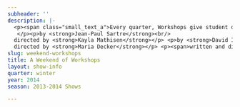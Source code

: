 ```yaml
---
subheader: ''
description: |-
  <p><span class="small_text_a">Every quarter, Workshops give student directors the opportunity to stage big ideas in small ways. Productions are always constrained technically, but this quarter the focus is on other forms of constraint. Kayla Mathisen directs <em>No Exit</em> by Jean-Paul Sartre, where hell is a room full of strangers who may not be so strange. Maria Decker presents David Ives' <em>Sure Thing</em>, the tale of a romance which developes exactly according to plan. And <em>Springwood Centeral Honors Society</em> is a play written and directed by Christopher Deakin, about a student trapped in their diary and in the world of their youth.</span><br/>
   </p><p>by <strong>Jean-Paul Sartre</strong><br/>
  directed by <strong>Kayla Mathisen</strong></p> <p>by <strong>David Ives</strong><br/>
  directed by <strong>Maria Decker</strong></p> <p><span>written and directed by </span><strong>Chris Deakin</strong></p> <p><strong>Ian Chronis</strong> (Garcin) is a second-year Chemistry major in the College.  He previously appeared in University Theater's<em> The Doctor and Ariel in The Tempest</em> (Caliban) and CES's <em>Oedipus</em> (Creon).</p> <p><strong>Clair Fuller</strong> (Estelle) is a second-year in the College majoring in Gender &amp; Sexuality Studies and English. She appeared in the Spring 2013 production of <em>The Vagina Monologues</em>.</p><p><strong>Emma Pauly </strong>(Inez) is a second-year TAPS major in the College. She has previously appeared in last year's <em>Lysistrata</em> (Calonike) and has assistant directed last year's <em>The Merchant of Venice</em> and this year's Commedia extravaganza.</p> <p><strong>Kayla Mathisen</strong> (Director) is a second-year in the College.</p> <p><strong>Caety Klingman</strong> (Stage Manager) is a third-year English major and Cinema &amp; Media Studies minor in the College. She has previously stage managed a <em>Top Girls</em> workshop, assistant stage managed <em>The Lion in Winter</em>, and assistant production managed <em>True West</em>. She has also served as a master painter for <em>The Drowsy Chaperone</em>, an actress for <em>The Vagina Monologues</em>, and an actress and writer for new work pieces.</p> <p><strong>Chase Woods</strong> (Bill) is a first-year student at UChicago. He is undecided but considering a dual major in TAPS and Public Policy. This is his first UT performance and he could not be any more excited.</p><p><strong>Sydelle Keisler </strong>(Betty) is a first-year prospective English major at the University of Chicago. She is very excited to perform in her first University Theater production!</p> <p><strong>Maria Decker</strong> (Director) is a third-year Math major.  She has previously worked on <a href="/shows/you-it"><em>As You Like It</em></a> (Stage Manager) and <em>The Story of the Twelve Dancing Princesses</em> (Stage Manager).  She is also currently props designing for <em>A Midsummer Night's Dream</em>, opening later this season. <em>Sure Thing</em> is her sixth UT show and her directorial debut.</p><p><strong>Margeaux Perkins </strong>(Stage Manager) is a third-year TAPS and English major with a minor in German. She's directed and acted in several UT productions. This is her first time stage managing.</p><p><strong>Alex Morales</strong> (Simon Barr) is a first-year in the College, and is making his stage debut in <em>Springwood Central Honors Society</em> as the text-obsessed Simon Barr. Hailing from North Carolina, he is at UChicago studying Psychology and TAPS.</p><p><strong>Jackson Ruzzo</strong> (Justin) is a first-year Physics major. He makes his first UT appearance in <em>Springwood Central Honors Society</em>.</p><p><strong>David Jaffe </strong>(The Janitor) is a second-year Classics major. He has previously appeared in Theater[24].</p><p><strong>Chris Deakin</strong> (Director) is a third year studying Theater and Performance. His credits include <em>The Glass Menagerie</em> (Tom), <a href="http://arts.uchicago.edu/house-yes"><em>The House of Yes</em></a> (Marty), <a href="http://arts.uchicago.edu/hedda-gabler"><em>Hedda Gabler</em></a> (Lovborg), and High School (Various).</p><p><strong>Rebecca Edwards</strong> (Stage Manager) is a third-year Gender and Sexuality Studies major in the College, with a minor in English and Creative Writing. This is her first (wonderful) time being involved in UT, though her previous directing credits include <em>Sorry Wrong Number</em>,  <em>Sure Thing</em>, <em>The Love Course</em>, and other original sketches.</p><p><strong>Ben Sulser </strong>(Production Manager) is a second-year Biology major in the College. He has previously worked on the previous UT productions of <em>Hotel Nepenthe</em> and <a href="/shows/hamletmachine"><em>The Hamletmachine</em></a> as a Stage Manager, and also performed in CES' <em>'Tis Pity She's a Whore</em> (Bergetto).</p><p> </p>
slug: weekend-workshops
title: A Weekend of Workshops
layout: show-info
quarter: winter
year: 2014
season: 2013-2014 Shows

---
```

